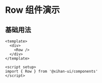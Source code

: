 # Row 组件演示

## 基础用法

```vue
<template>
  <div>
    <Row />
  </div>
</template>

<script setup>
import { Row } from '@xihan-ui/components'
</script>
```

